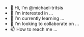 - 👋 Hi, I’m @michael-tritsis
- 👀 I’m interested in ...
- 🌱 I’m currently learning ...
- 💞️ I’m looking to collaborate on ...
- 📫 How to reach me ...

<!---
michael-tritsis/michael-tritsis is a ✨ special ✨ repository because its `README.md` (this file) appears on your GitHub profile.
You can click the Preview link to take a look at your changes.
--->
